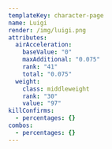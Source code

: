 ```yaml
---
templateKey: character-page
name: Luigi
render: /img/luigi.png
attributes:
  airAcceleration:
    baseValue: "0"
    maxAdditional: "0.075"
    rank: "41"
    total: "0.075"
  weight:
    class: middleweight
    rank: "30"
    value: "97"
killConfirms:
  - percentages: {}
combos:
  - percentages: {}
---
```

